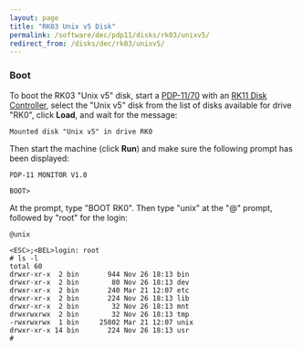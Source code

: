 ```yaml
---
layout: page
title: "RK03 Unix v5 Disk"
permalink: /software/dec/pdp11/disks/rk03/unixv5/
redirect_from: /disks/dec/rk03/unixv5/
---
```


### Boot

To boot the RK03 "Unix v5" disk, start a [PDP-11/70](/machines/dec/pdp11/1170/panel/debugger/) with an
[RK11 Disk Controller](/configs/pdp11/rk11/), select the "Unix v5" disk from the list of disks
available for drive "RK0", click **Load**, and wait for the message:

	Mounted disk "Unix v5" in drive RK0

Then start the machine (click **Run**) and make sure the following prompt has been displayed:

	PDP-11 MONITOR V1.0

	BOOT>

At the prompt, type "BOOT RK0".  Then type "unix" at the "@" prompt, followed by "root" for the login:

	@unix
	
	<ESC>;<BEL>login: root
	# ls -l
	total 60
	drwxr-xr-x  2 bin       944 Nov 26 18:13 bin
	drwxr-xr-x  2 bin        80 Nov 26 18:13 dev
	drwxr-xr-x  2 bin       240 Mar 21 12:07 etc
	drwxr-xr-x  2 bin       224 Nov 26 18:13 lib
	drwxr-xr-x  2 bin        32 Nov 26 18:13 mnt
	drwxrwxrwx  2 bin        32 Nov 26 18:13 tmp
	-rwxrwxrwx  1 bin     25802 Mar 21 12:07 unix
	drwxr-xr-x 14 bin       224 Nov 26 18:13 usr
	# 
